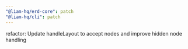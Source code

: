 ```yaml
---
"@liam-hq/erd-core": patch
"@liam-hq/cli": patch
---
```


refactor: Update handleLayout to accept nodes and improve hidden node handling
